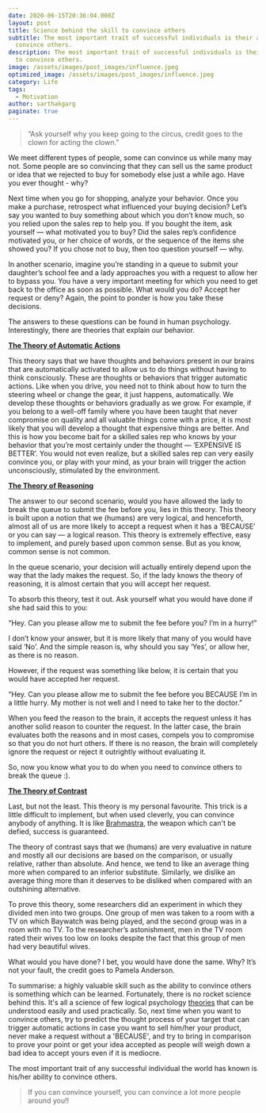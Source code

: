 ```yaml
---
date: 2020-06-15T20:36:04.000Z
layout: post
title: Science behind the skill to convince others
subtitle: The most important trait of successful individuals is their ability to
  convince others.
description: The most important trait of successful individuals is their ability
  to convince others.
image: /assets/images/post_images/influence.jpeg
optimized_image: /assets/images/post_images/influence.jpeg
category: Life
tags:
  - Motivation
author: sarthakgarg
paginate: true
---
```

> “Ask yourself why you keep going to the circus, credit goes to the clown for acting the clown.”

We meet different types of people, some can convince us while many may not. Some people are so convincing that they can sell us the same product or idea that we rejected to buy for somebody else just a while ago. Have you ever thought - why?

Next time when you go for shopping, analyze your behavior. Once you make a purchase, retrospect what influenced your buying decision? Let’s say you wanted to buy something about which you don’t know much, so you relied upon the sales rep to help you. If you bought the item, ask yourself — what motivated you to buy? Did the sales rep’s confidence motivated you, or her choice of words, or the sequence of the items she showed you? If you chose not to buy, then too question yourself — why.

In another scenario, imagine you’re standing in a queue to submit your daughter’s school fee and a lady approaches you with a request to allow her to bypass you. You have a very important meeting for which you need to get back to the office as soon as possible. What would you do? Accept her request or deny? Again, the point to ponder is how you take these decisions.

The answers to these questions can be found in human psychology. Interestingly, there are theories that explain our behavior.

**[The Theory of Automatic Actions](https://scholar.harvard.edu/files/dwegner/files/wheatleywegner.pdf)**

This theory says that we have thoughts and behaviors present in our brains that are automatically activated to allow us to do things without having to think consciously. These are thoughts or behaviors that trigger automatic actions. Like when you drive, you need not to think about how to turn the steering wheel or change the gear, it just happens, automatically. We develop these thoughts or behaviors gradually as we grow. For example, if you belong to a well-off family where you have been taught that never compromise on quality and all valuable things come with a price, it is most likely that you will develop a thought that expensive things are better. And this is how you become bait for a skilled sales rep who knows by your behavior that you’re most certainly under the thought — ‘EXPENSIVE IS BETTER’. You would not even realize, but a skilled sales rep can very easily convince you, or play with your mind, as your brain will trigger the action unconsciously, stimulated by the environment.

**[The Theory of Reasoning](https://en.wikipedia.org/wiki/Psychology_of_reasoning)**

The answer to our second scenario, would you have allowed the lady to break the queue to submit the fee before you, lies in this theory. This theory is built upon a notion that we (humans) are very logical, and henceforth, almost all of us are more likely to accept a request when it has a ‘BECAUSE’ or you can say — a logical reason. This theory is extremely effective, easy to implement, and purely based upon common sense. But as you know, common sense is not common.

In the queue scenario, your decision will actually entirely depend upon the way that the lady makes the request. So, if the lady knows the theory of reasoning, it is almost certain that you will accept her request.

To absorb this theory, test it out. Ask yourself what you would have done if she had said this to you:

“Hey. Can you please allow me to submit the fee before you? I’m in a hurry!”

I don’t know your answer, but it is more likely that many of you would have said ‘No’. And the simple reason is, why should you say ‘Yes’, or allow her, as there is no reason.

However, if the request was something like below, it is certain that you would have accepted her request.

“Hey. Can you please allow me to submit the fee before you BECAUSE I’m in a little hurry. My mother is not well and I need to take her to the doctor.”

When you feed the reason to the brain, it accepts the request unless it has another solid reason to counter the request. In the latter case, the brain evaluates both the reasons and in most cases, compels you to compromise so that you do not hurt others. If there is no reason, the brain will completely ignore the request or reject it outrightly without evaluating it.

So, now you know what you to do when you need to convince others to break the queue :).

[**The Theory of Contrast** ](https://psychology.iresearchnet.com/social-psychology/social-cognition/contrast-effects/)

Last, but not the least. This theory is my personal favourite. This trick is a little difficult to implement, but when used cleverly, you can convince anybody of anything. It is like [Brahmastra](https://en.wikipedia.org/wiki/Brahmastra), the weapon which can't be defied, success is guaranteed. 

The theory of contrast says that we (humans) are very evaluative in nature and mostly all our decisions are based on the comparison, or usually relative, rather than absolute. And hence, we tend to like an average thing more when compared to an inferior substitute. Similarly, we dislike an average thing more than it deserves to be disliked when compared with an outshining alternative.

To prove this theory, some researchers did an experiment in which they divided men into two groups. One group of men was taken to a room with a TV on which Baywatch was being played, and the second group was in a room with no TV. To the researcher’s astonishment, men in the TV room rated their wives too low on looks despite the fact that this group of men had very beautiful wives.

What would you have done? I bet, you would have done the same. Why? It’s not your fault, the credit goes to Pamela Anderson.

To summarise: a highly valuable skill such as the ability to convince others is something which can be learned. Fortunately, there is no rocket science behind this. It's all a science of few logical psychology [theories](https://en.wikipedia.org/wiki/List_of_social_psychology_theories) that can be understood easily and used practically. So, next time when you want to convince others, try to predict the thought process of your target that can trigger automatic actions in case you want to sell him/her your product, never make a request without a 'BECAUSE', and try to bring in comparison to prove your point or get your idea accepted as people will weigh down a bad idea to accept yours even if it is mediocre. 

The most important trait of any successful individual the world has known is his/her ability to convince others. 

> If you can convince yourself, you can convince a lot more people around you!!
